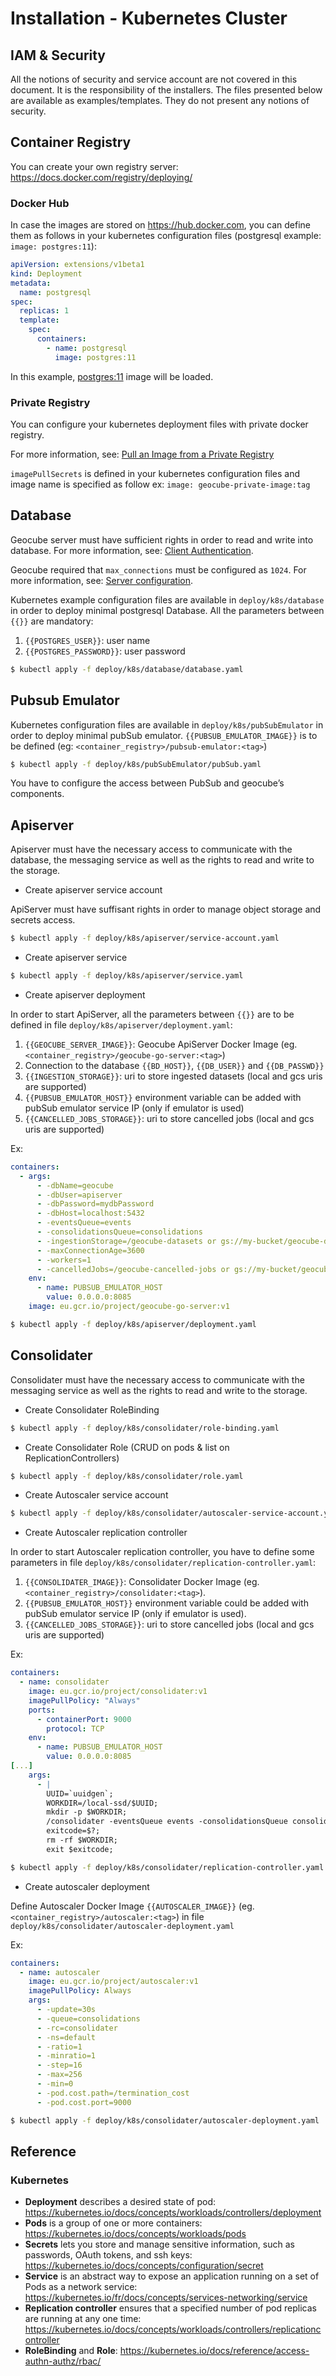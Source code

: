 
# Installation - Kubernetes Cluster

## IAM & Security

All the notions of security and service account are not covered in this document. It is the responsibility of the installers.
The files presented below are available as examples/templates. They do not present any notions of security.

## Container Registry

You can create your own registry server: https://docs.docker.com/registry/deploying/ 

### Docker Hub

In case the images are stored on https://hub.docker.com, you can define them as follows in your kubernetes configuration files (postgresql example: `image: postgres:11`):

```yaml
apiVersion: extensions/v1beta1
kind: Deployment
metadata:
  name: postgresql
spec:
  replicas: 1
  template:
    spec:
      containers:
        - name: postgresql
          image: postgres:11
```

In this example, [postgres:11](https://hub.docker.com/layers/postgres/library/postgres/11.0/images/sha256-05f9b83f85bdf0382b1cb8fb72d17d7c8098b0287d7dd1df4ff09aa417a0500b?context=explore) image will be loaded.

### Private Registry

You can configure your kubernetes deployment files with private docker registry.

For more information, see: [Pull an Image from a Private Registry](https://kubernetes.io/docs/tasks/configure-pod-container/pull-image-private-registry/)

`imagePullSecrets` is defined in your kubernetes configuration files and image name is specified as follow ex: `image: geocube-private-image:tag`

## Database

Geocube server must have sufficient rights in order to read and write into database. For more information, see: [Client Authentication](https://www.postgresql.org/docs/11/auth-pg-hba-conf.html).

Geocube required that `max_connections` must be configured as `1024`.  For more information, see: [Server configuration](https://www.postgresql.org/docs/11/runtime-config-connection.html).

Kubernetes example configuration files are available in `deploy/k8s/database` in order to deploy minimal postgresql Database. All the parameters between `{{}}` are mandatory:

1. `{{POSTGRES_USER}}`: user name
2. `{{POSTGRES_PASSWORD}}`: user password

```bash
$ kubectl apply -f deploy/k8s/database/database.yaml
```

## Pubsub Emulator

Kubernetes configuration files are available in `deploy/k8s/pubSubEmulator` in order to deploy minimal pubSub emulator. `{{PUBSUB_EMULATOR_IMAGE}}` is to be defined (eg: `<container_registry>/pubsub-emulator:<tag>`)

```bash
$ kubectl apply -f deploy/k8s/pubSubEmulator/pubSub.yaml
```

You have to configure the access between PubSub and geocube’s components.

## Apiserver

Apiserver must have the necessary access to communicate with the database, the messaging service as well as the rights to read and write to the storage.

- Create apiserver service account

ApiServer must have suffisant rights in order to manage object storage and secrets access.

```bash
$ kubectl apply -f deploy/k8s/apiserver/service-account.yaml
```

- Create apiserver service

```bash
$ kubectl apply -f deploy/k8s/apiserver/service.yaml
```

- Create apiserver deployment

In order to start ApiServer, all the parameters between `{{}}` are to be defined in file `deploy/k8s/apiserver/deployment.yaml`:

1. `{{GEOCUBE_SERVER_IMAGE}}`: Geocube ApiServer Docker Image (eg. `<container_registry>/geocube-go-server:<tag>`)
2. Connection to the database `{{BD_HOST}}`, `{{DB_USER}}` and `{{DB_PASSWD}}`
3. `{{INGESTION_STORAGE}}`: uri to store ingested datasets (local and gcs uris are supported)
4. `{{PUBSUB_EMULATOR_HOST}}` environment variable can be added with pubSub emulator service IP (only if emulator is used)
5. `{{CANCELLED_JOBS_STORAGE}}`: uri to store cancelled jobs (local and gcs uris are supported)

Ex:
```yaml
containers:
  - args:
      - -dbName=geocube
      - -dbUser=apiserver
      - -dbPassword=mydbPassword
      - -dbHost=localhost:5432
      - -eventsQueue=events
      - -consolidationsQueue=consolidations
      - -ingestionStorage=/geocube-datasets or gs://my-bucket/geocube-datasets
      - -maxConnectionAge=3600
      - -workers=1
      - -cancelledJobs=/geocube-cancelled-jobs or gs://my-bucket/geocube-cancelled-jobs
    env:
      - name: PUBSUB_EMULATOR_HOST
        value: 0.0.0.0:8085
    image: eu.gcr.io/project/geocube-go-server:v1
```

```bash
$ kubectl apply -f deploy/k8s/apiserver/deployment.yaml
```

## Consolidater

Consolidater must have the necessary access to communicate with the messaging service as well as the rights to read and write to the storage.

- Create Consolidater RoleBinding

```bash
$ kubectl apply -f deploy/k8s/consolidater/role-binding.yaml
```

- Create Consolidater Role (CRUD on pods & list on ReplicationControllers)

```bash
$ kubectl apply -f deploy/k8s/consolidater/role.yaml
```

- Create Autoscaler service account

```bash
$ kubectl apply -f deploy/k8s/consolidater/autoscaler-service-account.yaml
```

- Create Autoscaler replication controller

In order to start Autoscaler replication controller, you have to define some parameters in file `deploy/k8s/consolidater/replication-controller.yaml`:


1. `{{CONSOLIDATER_IMAGE}}`: Consolidater Docker Image (eg. `<container_registry>/consolidater:<tag>`).
2. `{{PUBSUB_EMULATOR_HOST}}` environment variable could be added with pubSub emulator service IP (only if emulator is used).
3. `{{CANCELLED_JOBS_STORAGE}}`: uri to store cancelled jobs (local and gcs uris are supported)

Ex:
```yaml
containers:
  - name: consolidater
    image: eu.gcr.io/project/consolidater:v1
    imagePullPolicy: "Always"
    ports:
      - containerPort: 9000
        protocol: TCP
    env:
      - name: PUBSUB_EMULATOR_HOST
        value: 0.0.0.0:8085       
[...]
    args:
      - |
        UUID=`uuidgen`;
        WORKDIR=/local-ssd/$UUID;
        mkdir -p $WORKDIR;
        /consolidater -eventsQueue events -consolidationsQueue consolidations -workdir $WORKDIR -cancelledJobs=/geocube-cancelled-jobs or gs://my-bucket/geocube-cancelled-jobs || true;
        exitcode=$?;
        rm -rf $WORKDIR;
        exit $exitcode;
```

```bash
$ kubectl apply -f deploy/k8s/consolidater/replication-controller.yaml
```

- Create autoscaler deployment

Define Autoscaler Docker Image `{{AUTOSCALER_IMAGE}}` (eg. `<container_registry>/autoscaler:<tag>`) in file `deploy/k8s/consolidater/autoscaler-deployment.yaml`

Ex:
```yaml
containers:
  - name: autoscaler
    image: eu.gcr.io/project/autoscaler:v1
    imagePullPolicy: Always
    args:
      - -update=30s
      - -queue=consolidations
      - -rc=consolidater
      - -ns=default
      - -ratio=1
      - -minratio=1
      - -step=16
      - -max=256
      - -min=0
      - -pod.cost.path=/termination_cost
      - -pod.cost.port=9000
```

```bash
$ kubectl apply -f deploy/k8s/consolidater/autoscaler-deployment.yaml
```


## Reference

### Kubernetes

- **Deployment** describes a desired state of pod: https://kubernetes.io/docs/concepts/workloads/controllers/deployment
- **Pods** is a group of one or more containers: https://kubernetes.io/docs/concepts/workloads/pods
- **Secrets** lets you store and manage sensitive information, such as passwords, OAuth tokens, and ssh keys: https://kubernetes.io/docs/concepts/configuration/secret
- **Service** is an abstract way to expose an application running on a set of Pods as a network service: https://kubernetes.io/fr/docs/concepts/services-networking/service
- **Replication controller** ensures that a specified number of pod replicas are running at any one time: https://kubernetes.io/docs/concepts/workloads/controllers/replicationcontroller
- **RoleBinding** and **Role**: https://kubernetes.io/docs/reference/access-authn-authz/rbac/